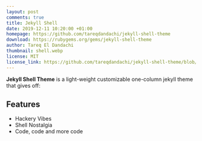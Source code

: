 ```yaml
---
layout: post
comments: true
title: Jekyll Shell
date: 2019-12-11 10:20:00 +01:00
homepage: https://github.com/tareqdandachi/jekyll-shell-theme
download: https://rubygems.org/gems/jekyll-shell-theme
author: Tareq El Dandachi
thumbnail: shell.webp
license: MIT
license_link: https://github.com/tareqdandachi/jekyll-shell-theme/blob/master/LICENSE
---
```


**Jekyll Shell Theme** is a light-weight customizable one-column jekyll theme that gives off:

## Features

* Hackery Vibes
* Shell Nostalgia
* Code, code and more code
